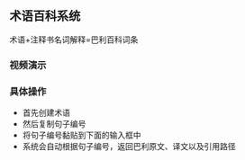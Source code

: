 ## 术语百科系统
术语+注释书名词解释=巴利百科词条
### 视频演示


### 具体操作
* 首先创建术语
* 然后复制句子编号
* 将句子编号黏贴到下面的输入框中
* 系统会自动根据句子编号，返回巴利原文、译文以及引用路径